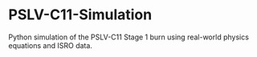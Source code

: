 # PSLV-C11-Simulation
Python simulation of the PSLV-C11 Stage 1 burn using real-world physics equations and ISRO data.
